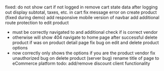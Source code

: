 fixed:
do not show cart if not logged in
remove cart state data after logging out
display subtotal, taxes, etc. in cart
fix message error on create product (fixed during demo)
add responsive mobile version of navbar
add additional route protection to edit product
  - must be correctly navigated to and additional check if is correct vendor
  - otherwise will show 404
navigate to home page after successful delete product if was on product detail page
fix bug on edit and delete product options
  - now correctly only shows the options if you are the product vendor
fix unauthorized bug on delete product (server bug)
rename title of page to eCommerce platform
todo:
add/remove discount client functionality